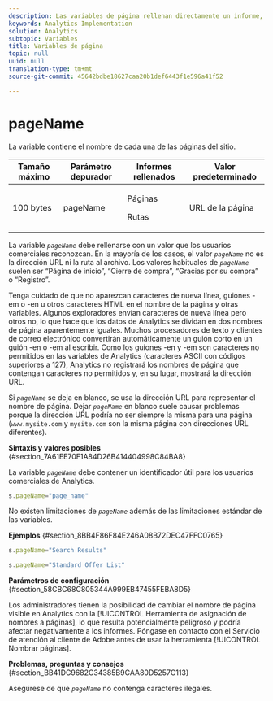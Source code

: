 ```yaml
---
description: Las variables de página rellenan directamente un informe, como pageName, Props de lista, Variables de lista, etc.
keywords: Analytics Implementation
solution: Analytics
subtopic: Variables
title: Variables de página
topic: null
uuid: null
translation-type: tm+mt
source-git-commit: 45642bdbe18627caa20b1def6443f1e596a41f52

---
```



# pageName

La variable contiene el nombre de cada una de las páginas del sitio.

<!-- 

pageName.xml

 -->

<table id="table_0D09BAEC2FFD43F7905ED3649B3F8E05"> 
 <thead> 
  <tr> 
   <th class="entry"> Tamaño máximo </th> 
   <th class="entry"> Parámetro depurador </th> 
   <th class="entry"> Informes rellenados </th> 
   <th class="entry"> Valor predeterminado </th> 
  </tr> 
 </thead>
 <tbody> 
  <tr> 
   <td> 100 bytes </td> 
   <td> pageName </td> 
   <td> <p>Páginas </p> <p>Rutas </p> </td> 
   <td> URL de la página </td> 
  </tr> 
 </tbody> 
</table>

La variable *`pageName`* debe rellenarse con un valor que los usuarios comerciales reconozcan. En la mayoría de los casos, el valor *`pageName`* no es la dirección URL ni la ruta al archivo. Los valores habituales de *`pageName`* suelen ser “Página de inicio”, “Cierre de compra”, “Gracias por su compra” o “Registro”.

Tenga cuidado de que no aparezcan caracteres de nueva línea, guiones -em o -en u otros caracteres HTML en el nombre de la página y otras variables. Algunos exploradores envían caracteres de nueva línea pero otros no, lo que hace que los datos de Analytics se dividan en dos nombres de página aparentemente iguales. Muchos procesadores de texto y clientes de correo electrónico convertirán automáticamente un guión corto en un guión -en o -em al escribir. Como los guiones -en y -em son caracteres no permitidos en las variables de Analytics (caracteres ASCII con códigos superiores a 127), Analytics no registrará los nombres de página que contengan caracteres no permitidos y, en su lugar, mostrará la dirección URL.

Si *`pageName`* se deja en blanco, se usa la dirección URL para representar el nombre de página. Dejar *`pageName`* en blanco suele causar problemas porque la dirección URL podría no ser siempre la misma para una página (`www.mysite.com` y `mysite.com` son la misma página con direcciones URL diferentes).

**Sintaxis y valores posibles** {#section_7A61EE70F1A84D26B414404998C84BA8}

La variable *`pageName`* debe contener un identificador útil para los usuarios comerciales de Analytics.

```js
s.pageName="page_name"
```

No existen limitaciones de *`pageName`* además de las limitaciones estándar de las variables.

**Ejemplos** {#section_8BB4F86F84E246A08B72DEC47FFC0765}

```js
s.pageName="Search Results" 
```

```js
s.pageName="Standard Offer List"
```

**Parámetros de configuración** {#section_58CBC68C805344A999EB47455FEBA8D5}

Los administradores tienen la posibilidad de cambiar el nombre de página visible en Analytics con la [!UICONTROL Herramienta de asignación de nombres a páginas], lo que resulta potencialmente peligroso y podría afectar negativamente a los informes. Póngase en contacto con el Servicio de atención al cliente de Adobe antes de usar la herramienta [!UICONTROL Nombrar páginas].

**Problemas, preguntas y consejos** {#section_BB41DC9682C34385B9CAA80D5257C113}

Asegúrese de que *`pageName`* no contenga caracteres ilegales.
